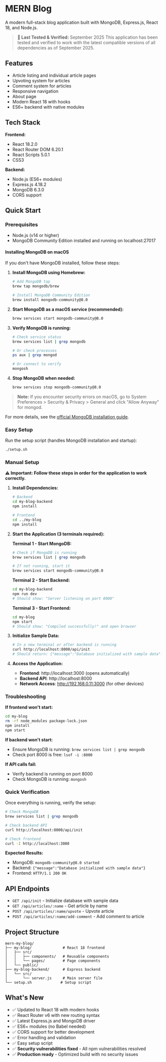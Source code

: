 # MERN Blog

A modern full-stack blog application built with MongoDB, Express.js, React 18, and Node.js.

> **📅 Last Tested & Verified:** September 2025 
> This application has been tested and verified to work with the latest compatible versions of all dependencies as of September 2025.

## Features

- Article listing and individual article pages
- Upvoting system for articles
- Comment system for articles
- Responsive navigation
- About page
- Modern React 18 with hooks
- ES6+ backend with native modules

## Tech Stack

**Frontend:**
- React 18.2.0
- React Router DOM 6.20.1
- React Scripts 5.0.1
- CSS3

**Backend:**
- Node.js (ES6+ modules)
- Express.js 4.18.2
- MongoDB 6.3.0
- CORS support

## Quick Start

### Prerequisites
- Node.js (v14 or higher)
- MongoDB Community Edition installed and running on localhost:27017

#### Installing MongoDB on macOS

If you don't have MongoDB installed, follow these steps:

1. **Install MongoDB using Homebrew:**
   ```bash
   # Add MongoDB tap
   brew tap mongodb/brew
   
   # Install MongoDB Community Edition
   brew install mongodb-community@8.0
   ```

2. **Start MongoDB as a macOS service (recommended):**
   ```bash
   brew services start mongodb-community@8.0
   ```

3. **Verify MongoDB is running:**
   ```bash
   # Check service status
   brew services list | grep mongodb
   
   # Or check processes
   ps aux | grep mongod
   
   # Or connect to verify
   mongosh
   ```

4. **Stop MongoDB when needed:**
   ```bash
   brew services stop mongodb-community@8.0
   ```

> **Note:** If you encounter security errors on macOS, go to System Preferences > Security & Privacy > General and click "Allow Anyway" for mongod.

For more details, see the [official MongoDB installation guide](https://www.mongodb.com/docs/manual/tutorial/install-mongodb-on-os-x/).

### Easy Setup

Run the setup script (handles MongoDB installation and startup):
```bash
./setup.sh
```

### Manual Setup

**⚠️ Important: Follow these steps in order for the application to work correctly.**

1. **Install Dependencies:**
   ```bash
   # Backend
   cd my-blog-backend
   npm install
   
   # Frontend
   cd ../my-blog
   npm install
   ```

2. **Start the Application (3 terminals required):**
   
   **Terminal 1 - Start MongoDB:**
   ```bash
   # Check if MongoDB is running
   brew services list | grep mongodb
   
   # If not running, start it
   brew services start mongodb-community@8.0
   ```
   
   **Terminal 2 - Start Backend:**
   ```bash
   cd my-blog-backend
   npm run dev
   # Should show: "Server listening on port 8000"
   ```
   
   **Terminal 3 - Start Frontend:**
   ```bash
   cd my-blog
   npm start
   # Should show: "Compiled successfully!" and open browser
   ```

3. **Initialize Sample Data:**
   ```bash
   # In a new terminal or after backend is running
   curl http://localhost:8000/api/init
   # Should return: {"message":"Database initialized with sample data"}
   ```

4. **Access the Application:**
   - **Frontend**: http://localhost:3000 (opens automatically)
   - **Backend API**: http://localhost:8000
   - **Network Access**: http://192.168.0.11:3000 (for other devices)

### Troubleshooting

**If frontend won't start:**
```bash
cd my-blog
rm -rf node_modules package-lock.json
npm install
npm start
```

**If backend won't start:**
- Ensure MongoDB is running: `brew services list | grep mongodb`
- Check port 8000 is free: `lsof -i :8000`

**If API calls fail:**
- Verify backend is running on port 8000
- Check MongoDB is running: `mongosh`

### Quick Verification

Once everything is running, verify the setup:

```bash
# Check MongoDB
brew services list | grep mongodb

# Check backend API
curl http://localhost:8000/api/init

# Check frontend
curl -I http://localhost:3000
```

**Expected Results:**
- MongoDB: `mongodb-community@8.0 started`
- Backend: `{"message":"Database initialized with sample data"}`
- Frontend: `HTTP/1.1 200 OK`

## API Endpoints

- `GET /api/init` - Initialize database with sample data
- `GET /api/articles/:name` - Get article by name
- `POST /api/articles/:name/upvote` - Upvote article
- `POST /api/articles/:name/add-comment` - Add comment to article

## Project Structure

```
mern-my-blog/
├── my-blog/              # React 18 frontend
│   ├── src/
│   │   ├── components/   # Reusable components
│   │   └── pages/        # Page components
│   └── public/
├── my-blog-backend/      # Express backend
│   └── src/
│       └── server.js     # Main server file
└── setup.sh             # Setup script
```

## What's New

- ✅ Updated to React 18 with modern hooks
- ✅ React Router v6 with new routing syntax
- ✅ Latest Express.js and MongoDB driver
- ✅ ES6+ modules (no Babel needed)
- ✅ CORS support for better development
- ✅ Error handling and validation
- ✅ Easy setup script
- ✅ **Security vulnerabilities fixed** - All npm vulnerabilities resolved
- ✅ **Production ready** - Optimized build with no security issues

